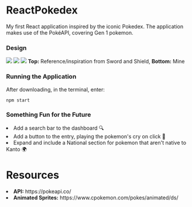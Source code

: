 # ReactPokedex 

My first React application inspired by the iconic Pokedex. The application makes use of the PokéAPI, covering Gen 1 pokemon.

<p></p>

### Design
<img src="/pokedex/demo/Pokédex_entry_SS.png"/>
<img src="/pokedex/demo/dash_mine.gif"/>
<img src="/pokedex/demo/pikachu_entry_mine.gif"/>
<b>Top:</b> Reference/inspiration from Sword and Shield, <b>Bottom:</b> Mine 

<p></p>

### Running the Application

After downloading, in the terminal, enter: 

`npm start` 

### Something Fun for the Future

<li> Add a search bar to the dashboard 🔍</li>
<li>Add a button to the entry, playing the pokemon's cry on click 📢</li>
<li>Expand and include a National section for pokemon that aren't native to Kanto 🌍</li>


# Resources 

<li><b>API:</b> https://pokeapi.co/</li>
<li><b>Animated Sprites:</b> https://www.cpokemon.com/pokes/animated/ds/</li>

